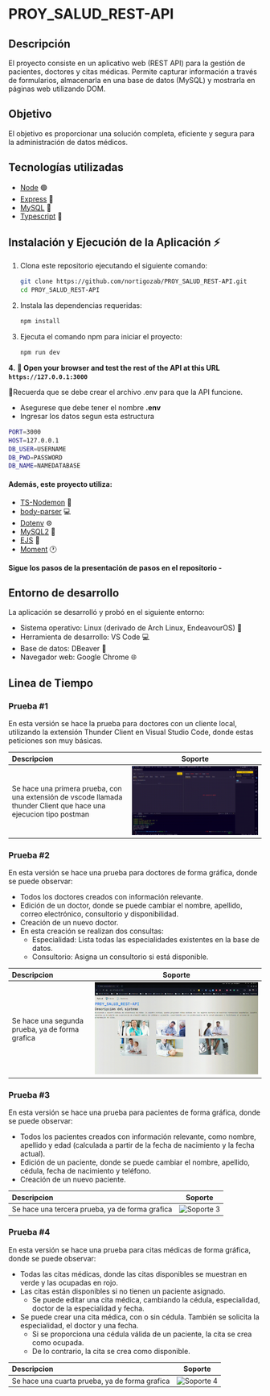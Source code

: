 <link rel="stylesheet" href="https://cdnjs.cloudflare.com/ajax/libs/font-awesome/5.15.3/css/all.min.css">

# PROY_SALUD_REST-API
## Descripción
El proyecto consiste en un aplicativo web (REST API) para la gestión de pacientes, doctores y citas médicas. Permite capturar información a través de formularios, almacenarla en una base de datos (MySQL) y mostrarla en páginas web utilizando DOM.

## Objetivo

El objetivo es proporcionar una solución completa, eficiente y segura para la administración de datos médicos.

## Tecnologías utilizadas

- [Node](https://nodejs.org/en) <i class="fab fa-node"></i> :green_circle:
- [Express](https://expressjs.com/) <i class="fab fa-node-js"></i> :arrows_counterclockwise:
- [MySQL](https://www.mysql.com) <i class="fas fa-database"></i> :floppy_disk:
- [Typescript](https://nodejs.dev/en/learn/nodejs-with-typescript/) <i class="fab fa-js"></i> :blue_book:

## Instalación y Ejecución de la Aplicación :zap:

1. Clona este repositorio ejecutando el siguiente comando:

   ```bash
   git clone https://github.com/nortigozab/PROY_SALUD_REST-API.git
   cd PROY_SALUD_REST-API
   ```

2. Instala las dependencias requeridas:

   ```bash
   npm install
   ```

3. Ejecuta el comando npm para iniciar el proyecto:

   ```bash
   npm run dev
   ```
**4.** **🎉 Open your browser and test the rest of the API at this URL `https://127.0.0.1:3000`**

:key:Recuerda que se debe crear el archivo .env para que la API funcione.
- Asegurese que debe tener el nombre **.env**
- Ingresar los datos segun esta estructura 
```bash
PORT=3000
HOST=127.0.0.1
DB_USER=USERNAME
DB_PWD=PASSWORD
DB_NAME=NAMEDATABASE
```
#### Además, este proyecto utiliza:



- [TS-Nodemon](https://stackoverflow.com/questions/37979489/how-to-watch-and-reload-ts-node-when-typescript-files-change) <i class="fas fa-sync"></i> :arrows_counterclockwise:
- [body-parser](https://www.npmjs.com/package/body-parser) <i class="fas fa-server"></i> :computer:
- [Dotenv](https://www.npmjs.com/package/dotenv) <i class="fas fa-cog"></i> :gear:
- [MySQL2](https://www.npmjs.com/package/mysql2) <i class="fas fa-database"></i> :floppy_disk:
- [EJS](https://www.npmjs.com/package/ejs) <i class="far fa-file-code"></i> :card_index:
- [Moment](https://www.npmjs.com/package/moment) <i class="far fa-clock"></i> :clock1:



**Sigue los pasos de la presentación de pasos en el repositorio -**

## Entorno de desarrollo

La aplicación se desarrolló y probó en el siguiente entorno:

- Sistema operativo: <i class="fab fa-linux"></i> Linux (derivado de Arch Linux, EndeavourOS) :penguin:
- Herramienta de desarrollo: <i class="fas fa-code"></i> VS Code :computer:
- Base de datos: <i class="fas fa-database"></i> DBeaver :floppy_disk:
- Navegador web: <i class="fab fa-chrome"></i> Google Chrome :globe_with_meridians:






## Linea de Tiempo

### Prueba #1

En esta versión se hace la prueba para doctores con un cliente local, utilizando la extensión Thunder Client en Visual Studio Code, donde estas peticiones son muy básicas.

| Descripcion | Soporte   |
|:------------|:---------: |
| Se hace una primera prueba, con una extensión de vscode llamada thunder Client que hace una ejecucion tipo postman            | ![Soporte 1](./img/1.gif?raw=true "import")       |

### Prueba #2

En esta versión se hace una prueba para doctores de forma gráfica, donde se puede observar:

- Todos los doctores creados con información relevante.
- Edición de un doctor, donde se puede cambiar el nombre, apellido, correo electrónico, consultorio y disponibilidad.
- Creación de un nuevo doctor.
- En esta creación se realizan dos consultas:
  - Especialidad: Lista todas las especialidades existentes en la base de datos.
  - Consultorio: Asigna un consultorio si está disponible.

| Descripcion | Soporte   |
|:------------|:---------: |
| Se hace una segunda prueba, ya de forma grafica       | ![Soporte 2](./img/2.gif?raw=true "import")       |

### Prueba #3

En esta versión se hace una prueba para pacientes de forma gráfica, donde se puede observar:

- Todos los pacientes creados con información relevante, como nombre, apellido y edad (calculada a partir de la fecha de nacimiento y la fecha actual).
- Edición de un paciente, donde se puede cambiar el nombre, apellido, cédula, fecha de nacimiento y teléfono.
- Creación de un nuevo paciente.

| Descripcion | Soporte |
|:------------|:------:|
| Se hace una tercera prueba, ya de forma grafica | ![Soporte 3](./img/3.gif?raw=true "import") |

### Prueba #4

En esta versión se hace una prueba para citas médicas de forma gráfica, donde se puede observar:

- Todas las citas médicas, donde las citas disponibles se muestran en verde y las ocupadas en rojo.
- Las citas están disponibles si no tienen un paciente asignado.
  - Se puede editar una cita médica, cambiando la cédula, especialidad, doctor de la especialidad y fecha.
- Se puede crear una cita médica, con o sin cédula. También se solicita la especialidad, el doctor y una fecha.
  - Si se proporciona una cédula válida de un paciente, la cita se crea como ocupada.
  - De lo contrario, la cita se crea como disponible.

| Descripcion | Soporte |
|:------------|:-------:|
| Se hace una cuarta prueba, ya de forma grafica | ![Soporte 4](./img/4.gif?raw=true "import") |
